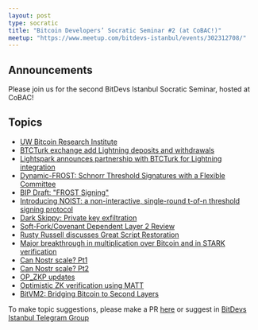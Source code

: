```yaml
---
layout: post
type: socratic
title: "Bitcoin Developers’ Socratic Seminar #2 (at CoBAC!)"
meetup: "https://www.meetup.com/bitdevs-istanbul/events/302312708/"
---
```


## Announcements
Please join us for the second BitDevs Istanbul Socratic Seminar, hosted at CoBAC! 

## Topics

- [UW Bitcoin Research Institute](https://www.uwyo.edu/philrelig/bitcoin/index.html)
- [BTCTurk exchange add Lightning deposits and withdrawals](https://x.com/BtcTurkKripto/status/1830976635463491792)
- [Lightspark announces partnership with BTCTurk for Lightning integration](https://x.com/lightspark/status/1836471461156131171)
- [Dynamic-FROST: Schnorr Threshold Signatures with a Flexible Committee](https://eprint.iacr.org/2024/896)
- [BIP Draft: "FROST Signing"](https://groups.google.com/g/bitcoindev/c/PeMp2HQl-H4?pli=1)
- [Introducing NOIST: a non-interactive, single-round t-of-n threshold signing protocol](https://blog.brollup.org/introducing-noist-a-non-interactive-single-round-t-of-n-threshold-signing-protocol-51225fe513fa)
- [Dark Skippy: Private key exfiltration](https://darkskippy.com/)
- [Soft-Fork/Covenant Dependent Layer 2 Review](https://petertodd.org/2024/covenant-dependent-layer-2-review)
- [Rusty Russell discusses Great Script Restoration](https://x.com/bitcoinbrink/status/1826626054360105413)
- [Major breakthrough in multiplication over Bitcoin and in STARK verification](https://x.com/StarkWareLtd/status/1828059215283335547)
- [Can Nostr scale? Pt1](https://x.com/BobMcElrath/status/1828763959001804956)
- [Can Nostr scale? Pt2](https://x.com/Excellion/status/1828665230869864775)
- [OP_ZKP updates](https://groups.google.com/g/bitcoindev/c/YEXcac4FMGc)
- [Optimistic ZK verification using MATT](https://delvingbitcoin.org/t/optimistic-zk-verification-using-matt/1050)
- [BitVM2: Bridging Bitcoin to Second Layers](https://fixupx.com/robin_linus/status/1824004440099053949)


To make topic suggestions, please make a PR [here](https://github.com/pretyflaco/bitdevsistanbul.github.io/blob/master/_posts/2024-08-17-bitcoin-developers%E2%80%99-socratic-seminar-001.md) or suggest in [BitDevs Istanbul Telegram Group](https://t.me/+o6DUM5pWV984OTQ6)